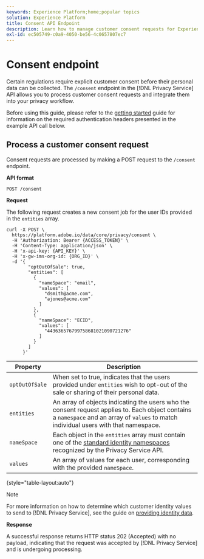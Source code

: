 ```yaml
---
keywords: Experience Platform;home;popular topics
solution: Experience Platform
title: Consent API Endpoint
description: Learn how to manage customer consent requests for Experience Cloud applications using the Privacy Service API.
exl-id: ec505749-c0a9-4050-be56-4c0657807ec7
---
```

# Consent endpoint

Certain regulations require explicit customer consent before their personal data can be collected. The `/consent` endpoint in the [!DNL Privacy Service] API allows you to process customer consent requests and integrate them into your privacy workflow.

Before using this guide, please refer to the [getting started](./getting-started.md) guide for information on the required authentication headers presented in the example API call below.

## Process a customer consent request

Consent requests are processed by making a POST request to the `/consent` endpoint.

**API format**

```http
POST /consent
```

**Request**

The following request creates a new consent job for the user IDs provided in the `entities` array.

```shell
curl -X POST \
  https://platform.adobe.io/data/core/privacy/consent \
  -H 'Authorization: Bearer {ACCESS_TOKEN}' \
  -H 'Content-Type: application/json' \
  -H 'x-api-key: {API_KEY}' \
  -H 'x-gw-ims-org-id: {ORG_ID}' \
  -d '{
        "optOutOfSale": true,
        "entities": [
          {
            "nameSpace": "email",
            "values": [
              "dsmith@acme.com",
              "ajones@acme.com"
            ]
          },
          {
            "nameSpace": "ECID",
            "values": [
              "443636576799758681021090721276"
            ]
          }
        ]
      }'
```

| Property | Description |
| --- | --- |
| `optOutOfSale` | When set to true, indicates that the users provided under `entities` wish to opt-out of the sale or sharing of their personal data. |
| `entities` | An array of objects indicating the users who the consent request applies to. Each object contains a `namespace` and an array of `values` to match individual users with that namespace. |
| `nameSpace` | Each object in the `entities` array must contain one of the [standard identity namespaces](./appendix.md#standard-namespaces) recognized by the Privacy Service API. |
| `values` | An array of values for each user, corresponding with the provided `nameSpace`. |

{style="table-layout:auto"}

>[!NOTE]
>
>For more information on how to determine which customer identity values to send to [!DNL Privacy Service], see the guide on [providing identity data](../identity-data.md).

**Response**

A successful response returns HTTP status 202 (Accepted) with no payload, indicating that the request was accepted by [!DNL Privacy Service] and is undergoing processing.
